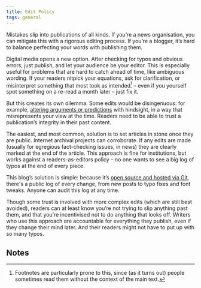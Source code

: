 ```yaml
---
title: Edit Policy
tags: general
---
```


Mistakes slip into publications of all kinds. If you’re a news organisation, you can mitigate this with a rigorous editing process. If you’re a blogger, it’s hard to balance perfecting your words with publishing them.

Digital media opens a new option. After checking for typos and obvious errors, just publish, and let your audience be your editor. This is especially useful for problems that are hard to catch ahead of time, like ambiguous wording. If your readers nitpick your equations, ask for clarification, or misinterpret something that most took as intended[^1] – even if you yourself spot something on a re-read a month later – just fix it.

But this creates its own dilemma. Some edits would be disingenuous: for example, [altering arguments or predictions](https://fullfact.org/health/cummings-blog-coronavirus/) with hindsight, in a way that misrepresents your view at the time. Readers need to be able to trust a publication’s integrity in their past content.

The easiest, and most common, solution is to set articles in stone once they are public. Internet archival projects can corroborate. If any edits are made (usually for egregious fact-checking issues, in news) they are clearly marked at the end of the article. This approach is fine for institutions, but works against a readers-as-editors policy – no one wants to see a big log of typos at the end of every piece.

This blog’s solution is simple: because it’s [open source and hosted via Git](https://github.com/MikeInnes/blog), there's a public log of every change, from new posts to typo fixes and font tweaks. Anyone can audit this log at any time.

Though some trust is involved with more complex edits (which are still best avoided), readers can at least know you’re not trying to slip anything past them, and that you’re incentivised not to do anything that looks off. Writers who use this approach are accountable for everything they publish, even if they change their mind later. And their readers might not have to put up with so many typos.

## Notes

[^1]:
     Footnotes are particularly prone to this, since (as it turns out) people sometimes read them without the context of the main text.
